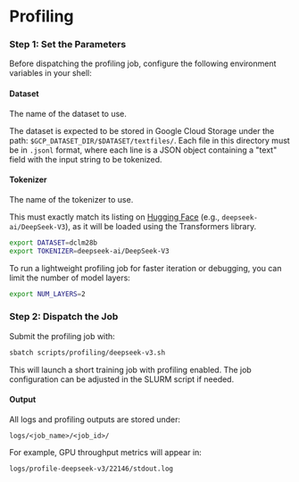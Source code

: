 # Profiling

### Step 1: Set the Parameters

Before dispatching the profiling job, configure the following environment variables in your shell:

#### Dataset

The name of the dataset to use.

The dataset is expected to be stored in Google Cloud Storage under the path: `$GCP_DATASET_DIR/$DATASET/textfiles/`. Each file in this directory must be in `.jsonl` format, where each line is a JSON object containing a "text" field with the input string to be tokenized.

#### Tokenizer

The name of the tokenizer to use.

This must exactly match its listing on [Hugging Face](https://huggingface.co/models) (e.g., `deepseek-ai/DeepSeek-V3`), as it will be loaded using the Transformers library.

```bash
export DATASET=dclm28b
export TOKENIZER=deepseek-ai/DeepSeek-V3
```

To run a lightweight profiling job for faster iteration or debugging, you can limit the number of model layers:

```bash
export NUM_LAYERS=2
```

### Step 2: Dispatch the Job

Submit the profiling job with:

```bash
sbatch scripts/profiling/deepseek-v3.sh
```

This will launch a short training job with profiling enabled. The job configuration can be adjusted in the SLURM script if needed.

#### Output

All logs and profiling outputs are stored under: 

```
logs/<job_name>/<job_id>/
```

For example, GPU throughput metrics will appear in: 

```
logs/profile-deepseek-v3/22146/stdout.log
```
